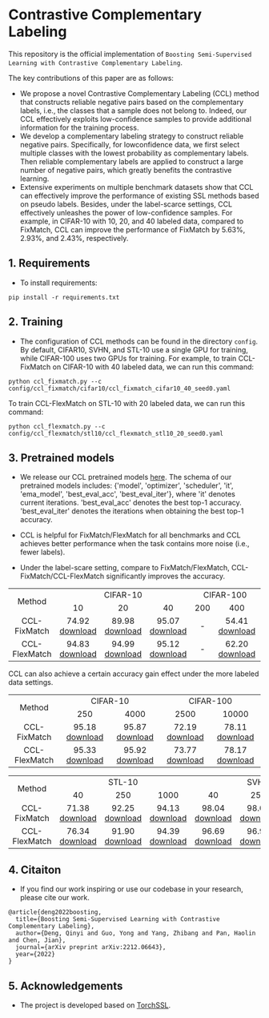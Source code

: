 # Contrastive Complementary Labeling

This repository is the official implementation of ``Boosting Semi-Supervised Learning with Contrastive Complementary Labeling``.

The key contributions of this paper are as follows:

*  We propose a novel Contrastive Complementary Labeling (CCL) method that constructs reliable negative pairs based on the complementary labels, i.e., the classes that a sample does not belong to. Indeed, our CCL effectively exploits low-confidence samples to provide additional information for the training process.
*  We develop a complementary labeling strategy to construct reliable negative pairs. Specifically, for lowconfidence data, we first select multiple classes with the lowest probability as complementary labels. Then reliable complementary labels are applied to construct a large number of negative pairs, which greatly benefits the contrastive learning.
*  Extensive experiments on multiple benchmark datasets show that CCL can effectively improve the performance of existing SSL methods based on pseudo labels. Besides, under the label-scarce settings, CCL effectively unleashes the power of low-confidence samples. For example, in CIFAR-10 with 10, 20, and 40 labeled data, compared to FixMatch, CCL can improve the performance of FixMatch by 5.63%, 2.93%, and 2.43%, respectively.

## 1. Requirements

* To install requirements: 

```
pip install -r requirements.txt
```

## 2. Training

* The configuration of CCL methods can be found in the directory ```config```. By default, CIFAR10, SVHN, and STL-10 use a single GPU for training, while CIFAR-100 uses two GPUs for training. For example, to train CCL-FixMatch on CIFAR-10 with 40 labeled data, we can run this command:

```
python ccl_fixmatch.py --c config/ccl_fixmatch/cifar10/ccl_fixmatch_cifar10_40_seed0.yaml
```
To train CCL-FlexMatch on STL-10 with 20 labeled data, we can run this command:
```
python ccl_flexmatch.py --c config/ccl_flexmatch/stl10/ccl_flexmatch_stl10_20_seed0.yaml
```

## 3. Pretrained models

* We  release our CCL pretrained models [here](https://github.com/qinyideng/ccl/releases/tag/v0.1). The schema of our pretrained models includes: {'model', 'optimizer', 'scheduler', 'it', 'ema_model', 'best_eval_acc',  'best_eval_iter'}, where 'it' denotes current iterations. 'best_eval_acc' denotes the best top-1 accuracy. 'best_eval_iter' denotes the iterations when obtaining the best top-1 accuracy.

* CCL is helpful for FixMatch/FlexMatch for all benchmarks and CCL achieves better performance when the task contains more noise (i.e., fewer labels). 

* Under the label-scare setting, compare to FixMatch/FlexMatch, CCL-FixMatch/CCL-FlexMatch significantly improves the accuracy.

<table style="text-align:center">
    <tr>
        <td rowspan="2">Method</td>
        <td colspan="3">CIFAR-10</td>
        <td colspan="2">CIFAR-100</td>
        <td colspan="2">STL-10</td>
    </tr>
    <tr>
        <td>10</td>
        <td>20</td>
        <td>40</td>
        <td>200</td>
        <td>400</td>
        <td>10</td>
        <td>20</td>
    </tr>
    <tr>
        <td>CCL-FixMatch</td>
        <td>74.92 <a href ="https://github.com/qinyideng/ccl/releases/download/v0.1/ccl_fixmatch_cifar10_10_acc.74.92.pth">download</a></td>
        <td>89.98 <a href ="https://github.com/qinyideng/ccl/releases/download/v0.1/ccl_fixmatch_cifar10_20_acc.89.98.pth">download</a></td>
        <td>95.07 <a href ="https://github.com/qinyideng/ccl/releases/download/v0.1/ccl_fixmatch_cifar10_40_acc.95.07.pth">download</a></td>
        <td>-</td>
        <td>54.41 <a href ="https://github.com/qinyideng/ccl/releases/download/v0.1/ccl_fixmatch_cifar100_400_acc.54.41.pth">download</a></td>
        <td>47.76 <a href ="https://github.com/qinyideng/ccl/releases/download/v0.1/ccl_fixmatch_stl10_10_acc.47.76.pth">download</a></td>
        <td>53.23 <a href ="https://github.com/qinyideng/ccl/releases/download/v0.1/ccl_fixmatch_stl10_20_acc.53.23.pth">download</a></td>
    </tr>
    <tr>
        <td>CCL-FlexMatch</td>
        <td>94.83 <a href ="https://github.com/qinyideng/ccl/releases/download/v0.1/ccl_flexmatch_cifar10_10_acc.94.83.pth">download</a></td>
        <td>94.99 <a href ="https://github.com/qinyideng/ccl/releases/download/v0.1/ccl_flexmatch_cifar10_20_acc.94.99.pth">download</a></td>
        <td>95.12 <a href ="https://github.com/qinyideng/ccl/releases/download/v0.1/ccl_flexmatch_cifar10_40_acc.95.12.pth">download</a></td>
        <td>-</td>
        <td>62.20 <a href ="https://github.com/qinyideng/ccl/releases/download/v0.1/ccl_flexmatch_cifar100_400_acc.62.20.pth">download</a></td>
        <td>50.98 <a href ="https://github.com/qinyideng/ccl/releases/download/v0.1/ccl_flexmatch_stl10_10_acc.50.98.pth">download</a></td>
        <td>58.36 <a href ="https://github.com/qinyideng/ccl/releases/download/v0.1/ccl_flexmatch_stl10_20_acc.58.36.pth">download</a></td>
    </tr>
</table>

CCL can also achieve a certain accuracy gain effect under the more labeled data settings.
<table style="text-align:center">
    <tr>
        <td rowspan="2">Method</td>
        <td colspan="2">CIFAR-10</td>
        <td colspan="2">CIFAR-100</td>
    </tr>
    <tr>
        <td>250</td>
        <td>4000</td>
        <td>2500</td>
        <td>10000</td>
    </tr>
    <tr>
        <td>CCL-FixMatch</td>
        <td>95.18 <a href ="https://github.com/qinyideng/ccl/releases/download/v0.1/ccl_fixmatch_cifar10_250_acc.95.18.pth">download</a></td>
        <td>95.87 <a href ="https://github.com/qinyideng/ccl/releases/download/v0.1/ccl_fixmatch_cifar10_4000_acc.95.87.pth">download</a></td>
        <td>72.19 <a href ="https://github.com/qinyideng/ccl/releases/download/v0.1/ccl_fixmatch_cifar100_2500_acc.72.19.pth">download</a></td>
        <td>78.11 <a href ="https://github.com/qinyideng/ccl/releases/download/v0.1/ccl_fixmatch_cifar100_10000_acc.78.11.pth">download</a></td>
    </tr>
    <tr>
        <td>CCL-FlexMatch</td>
        <td>95.33 <a href ="https://github.com/qinyideng/ccl/releases/download/v0.1/ccl_flexmatch_cifar10_250_acc.95.33.pth">download</a></td>
        <td>95.92 <a href ="https://github.com/qinyideng/ccl/releases/download/v0.1/ccl_flexmatch_cifar10_4000_acc.95.92.pth">download</a></td>
        <td>73.77 <a href ="https://github.com/qinyideng/ccl/releases/download/v0.1/ccl_flexmatch_cifar100_2500_acc.73.77.pth">download</a></td>
        <td>78.17 <a href ="https://github.com/qinyideng/ccl/releases/download/v0.1/ccl_flexmatch_cifar100_10000_acc.78.17.pth">download</a></td>
    </tr>
</table>


<table style="text-align:center">
    <tr>
        <td rowspan="2">Method</td>
        <td colspan="3">STL-10</td>
        <td colspan="3">SVHN</td>
    </tr>
    <tr>
        <td>40</td>
        <td>250</td>
        <td>1000</td>
        <td>40</td>
        <td>250</td>
        <td>1000</td>
    </tr>
    <tr>
        <td>CCL-FixMatch</td>
        <td>71.38 <a href ="https://github.com/qinyideng/ccl/releases/download/v0.1/ccl_fixmatch_stl10_40_acc.71.38.pth">download</a></td>
        <td>92.25 <a href ="https://github.com/qinyideng/ccl/releases/download/v0.1/ccl_fixmatch_stl10_250_acc.92.25.pth">download</a></td>
        <td>94.13 <a href ="https://github.com/qinyideng/ccl/releases/download/v0.1/ccl_fixmatch_stl10_1000_acc.94.13.pth">download</a></td>
        <td>98.04 <a href ="https://github.com/qinyideng/ccl/releases/download/v0.1/ccl_fixmatch_svhn_40_acc.98.04.pth">download</a></td>
        <td>98.04 <a href ="https://github.com/qinyideng/ccl/releases/download/v0.1/ccl_fixmatch_svhn_250_acc.98.04.pth">download</a></td>
        <td>98.11 <a href ="https://github.com/qinyideng/ccl/releases/download/v0.1/ccl_fixmatch_svhn_1000_acc.98.11.pth">download</a></td>
    </tr>
    <tr>
        <td>CCL-FlexMatch</td>
        <td>76.34 <a href ="https://github.com/qinyideng/ccl/releases/download/v0.1/ccl_flexmatch_stl10_40_acc.76.34.pth">download</a></td>
        <td>91.90 <a href ="https://github.com/qinyideng/ccl/releases/download/v0.1/ccl_flexmatch_stl10_250_acc.91.90.pth">download</a></td>
        <td>94.39 <a href ="https://github.com/qinyideng/ccl/releases/download/v0.1/ccl_flexmatch_stl10_1000_acc.94.39.pth">download</a></td>
        <td>96.69 <a href ="https://github.com/qinyideng/ccl/releases/download/v0.1/ccl_flexmatch_svhn_40_acc.96.69.pth">download</a></td>
        <td>96.91 <a href ="https://github.com/qinyideng/ccl/releases/download/v0.1/ccl_flexmatch_svhn_250_acc.96.91.pth">download</a></td>
        <td>95.64 <a href ="https://github.com/qinyideng/ccl/releases/download/v0.1/ccl_flexmatch_svhn_1000_acc.95.64.pth">download</a></td>
    </tr>
</table>



## 4. Citaiton 

* If you find our work inspiring or use our codebase in your research, please cite our work.

```
@article{deng2022boosting, 
  title={Boosting Semi-Supervised Learning with Contrastive Complementary Labeling}, 
  author={Deng, Qinyi and Guo, Yong and Yang, Zhibang and Pan, Haolin and Chen, Jian}, 
  journal={arXiv preprint arXiv:2212.06643}, 
  year={2022} 
}
```

## 5. Acknowledgements

* The project is developed based on [TorchSSL](https://github.com/TorchSSL/TorchSSL).
